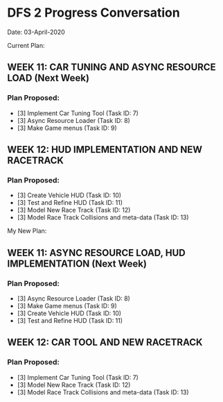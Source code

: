 # DFS 2 Progress Conversation 

Date: 03-April-2020

Current Plan:

## WEEK 11: CAR TUNING AND ASYNC RESOURCE LOAD (Next Week)

### Plan Proposed:
-	[3] Implement Car Tuning Tool (Task ID: 7)
-	[3]	Async Resource Loader (Task ID: 8)
-	[3] Make Game menus (Task ID: 9)

## WEEK 12: HUD IMPLEMENTATION AND NEW RACETRACK

### Plan Proposed:

-	[3]	Create Vehicle HUD  (Task ID: 10)
-	[3] Test and Refine HUD  (Task ID: 11)
-	[3]	Model New Race Track (Task ID: 12)
-	[3] Model Race Track Collisions and meta-data (Task ID: 13)

My New Plan:

## WEEK 11: ASYNC RESOURCE LOAD, HUD IMPLEMENTATION (Next Week)

### Plan Proposed:

-	[3]	Async Resource Loader (Task ID: 8)
-	[3] Make Game menus (Task ID: 9)
-	[3]	Create Vehicle HUD  (Task ID: 10)
-	[3] Test and Refine HUD  (Task ID: 11)

## WEEK 12: CAR TOOL AND NEW RACETRACK

### Plan Proposed:

-	[3] Implement Car Tuning Tool (Task ID: 7)
-	[3]	Model New Race Track (Task ID: 12)
-	[3] Model Race Track Collisions and meta-data (Task ID: 13)